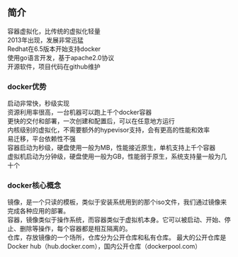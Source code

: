 ## 简介
容器虚拟化，比传统的虚拟化轻量  
2013年出现，发展非常迅猛  
Redhat在6.5版本开始支持docker  
使用go语言开发，基于apache2.0协议  
开源软件，项目代码在github维护  

### docker优势  
启动非常快，秒级实现  
资源利用率很高，一台机器可以跑上千个docker容器  
更快的交付和部署，一次创建和配置后，可以在任意地方运行   
内核级别的虚拟化，不需要额外的hypevisor支持，会有更高的性能和效率  
易迁移，平台依赖性不强  
容器启动为秒级，硬盘使用一般为MB，性能接近原生，单机支持上千个容器  
虚拟机启动为分钟级，硬盘使用一般为GB，性能弱于原生，系统支持量一般为几十个  


### docker核心概念
镜像，是一个只读的模板，类似于安装系统用到的那个iso文件，我们通过镜像来完成各种应用的部署。  
容器，镜像类似于操作系统，而容器类似于虚拟机本身。它可以被启动、开始、停止、删除等操作，每个容器都是相互隔离的。  
仓库，存放镜像的一个场所，仓库分为公开仓库和私有仓库。 最大的公开仓库是Docker hub（hub.docker.com），国内公开仓库（dockerpool.com）
